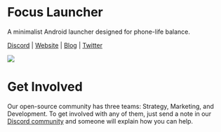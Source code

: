 # Focus Launcher

A minimalist Android launcher designed for phone-life balance.

[Discord](https://discord.gg/GDdCXPnXug) | [Website](http://focuslauncher.io) | [Blog](https://medium.com/@focuslauncher) | [Twitter](https://twitter.com/FocusLauncher)

![](https://i.imgur.com/gNR2tqc.png)

# Get Involved

Our open-source community has three teams: Strategy, Marketing, and Development. To get involved with any of them, just send a note in our [Discord community](https://discord.gg/GDdCXPnXug) and someone will explain how you can help.
